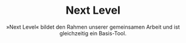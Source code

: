 ---
title: Next Level
subtitle: '»Next Level« bildet den Rahmen unserer 
gemeinsamen Arbeit und ist gleichzeitig ein Basis-Tool.'
layout: page.liquid
permalink: "/next-level/"
tags: page

header: 
    image: /assets/next-level-bg.jpg
    copyright: '»Bridget’s Bardo« by James Turrell Studio. © James Turrell'
sections:
  - template: quote
    title: »Was du tust, macht einen Unterschied, und du musst entscheiden, welche Art von Unterschied du machen möchtest.«
    text: Jane Goodall
  - template: text_image_block
    image: '/assets/icons/next-level-1.svg'
    text: 'In einem drei- bis viertägigen Training erweitern wir den Focus lösungsorientierten Denkens, um vielschichtige Wirkfelder in Entscheidungen einzubeziehen. Welche Antriebe und Absichten, welche Hindernisse und Schatten sind im Raum? Wie bin ich in diesem Feld aktiv? Und was ist in dieser Komplexität mein nächster Schritt in eine erstrebenswerte Zukunft? Next Level wird zu einem gemeinsam gestalteten Werkstattraum. Behutsam erkunden wir Wege zu gesteigerter eigenverantwortlicher Führung in Selbstführung und Selbstwahrnehmung.'
  - template: text_image_block
    image: '/assets/icons/next-level-2.svg'
    text: 'Dabei unterstützen wir uns gegenseitig, Beziehungen im Kontakt zu gestalten, situativ zu führen und sich seiner selbst bewusst Verantwortung zu tragen. Die Fähigkeit mit Gefühlen im professionellen Kontext kompetent umzugehen wird dabei zu einem Schlüssel. Komplexe Situationen und Ungewissheit lassen sich heute mit Vernunft und Wissen allein nicht bewältigen. '
  - template: text_image_block
    image: '/assets/icons/next-level-3.svg'
    text: 'Die Unterscheidung „Gefühle als Kraft“ und „unbewusste Emotionen“ will geschult, Achtsamkeit, Einfühlen und Abwägen geübt werden.  Wer sich eigene innere Prozesse und Reaktionen bewusst macht und mit diesen verantwortlich umgeht, legt auch einen wichtigen Boden dafür eine erfolgreiche Zusammenarbeit.'
  - template: text_image_block
    image: '/assets/icons/next-level-4.svg'
    text: 'Next Level stärkt die sozialen und emotionalen Kompetenzen, um verantwortlichere Organisationen mit auf den Weg zu bringen. Gleichzeitig ermöglicht dieses Training die weitere aktive Teilnahme und Mitarbeit in der Werkstatt.'
  - template: tabs
    columns:
    - column:
      title: Inhalte
      items:
      - item: "Die professionelle Tätigkeit und die eigene Lebensaufgabe integer und authentisch verknüpfen"
      - item: "Hindernisse, Konflikte und Verschiedenartigkeiten in Gelegenheiten, Lösungen und kreative Ergebnisse umwandeln"
      - item: "Konstruktiv und effizient zusammenarbeiten"
      - item: "Klarheit darüber gewinnen, was eine Emotion und was ein Gefühl ist"
      - item: "Gefühle unterscheiden lernen. Mit Gefühlen verantwortlich und bewusst im professionellen Umgang beziehungsfördernd kommunizieren"
      - item: "Nicht-lineare, d. h. kreative, dynamische Fertigkeiten für Aufgabenerfüllung und Unternehmenserfolge erwerben - komplexe Situationen mit der Kraft des Ich-Bewußtseins bewältigen"
      - item: "Eine dynamische Teamkultur leben, in der Feedback willkommen ist"
      - item: "Die entstehende Zukunft im Gefühl erkennen"
    - column: 
      title: Arbeitsweisen
      items:
      - item: |-
          Unsere Trainings basieren auf den vielfältigen Werkzeugen evolutionärer sozialer Kunst. Dazu gehören die des Possibility Managements, des Presencing Instituts und der Dialogischen Intelligenz. Erfahrenen Raumhaltenden gestalten mit den Teilnehmenden ein kokreatives Lernfeld, wofür sie ihre handlungsorientierten sozialen Techniken sowie ihre persönlichen und sozialkommunikativen Fähigkeiten einbringen.
            
          Der Fokus der Trainings zielt darauf, Inhalte für die Teilnehmenden erfahrbar und handhabbar zu machen. Entsprechend: 75% dynamischen Übungen und 25% Hintergrund-Kontext. Feedback und Coaching durch Teilnehmende wie Raumhalter sind elementare Bestandteile der Trainings. Wir arbeiten einzeln, paarweise, in Kleingruppen und mit der ganzen Gruppe. Die vielseitigen persönlichen Erfahrungen der Teilnehmenden werden zu einer soliden Basis um neu entdecktes für eine nachhaltige Transformation zu nutzen. Hierzu dienen auch eine Vielzahl von fortführenden Angeboten. (siehe Angebote und Kalender) 
    - column: 
      title: Logistik
      items:
      - item: |-
          Trainingsdauer: 3-4 Tage

          Termin und Zeit: Siehe Kalender bzw. je nach Nachfrage

          Kosten: 650 € -950 € nach Selbsteinschätzung für Einzelpersonen, für Coaches, Berater und  
          Unternehmensleitungen 950 € -1500 €; Geringverdiener können einen Antrag auf ergänzende alternative Möglichkeiten stellen. Zuzüglich Kosten für Vollverpflegung und Übernachtung

          Ort: Seminarort wie dem Zürnshof, Hassendorf oder bei Ihnen
          
          Trainer: Prof. Dr. Stefan Ackermann, Dr. Marietta Schürholz, Dr. Andreas Beutler
  - template: form
    form:
        title: Treten Sie hier mit uns in den Kontakt und wir besprechen gemeinsam Ihr Next Level 
        id: next-level
        placeholder:
            name: Ihr Name
            email: Ihre E-Mail Addresse für unsere Antwort
            textarea: Was Ihnen auf dem Herzen liegt
            send: los!

---